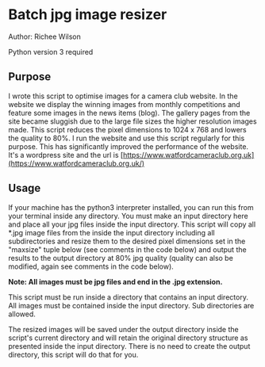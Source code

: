# Batch jpg image resizer

Author: Richee Wilson

Python version 3 required

## Purpose

I wrote this script to optimise images for a camera club website.
In the website we display the winning images from monthly competitions and
feature some images in the news items (blog).
The gallery pages from the site became sluggish due to the large file sizes
the higher resolution images made. This script reduces the pixel
dimensions to 1024 x 768 and lowers the quality to 80%. I run the website
and use this script regularly for this purpose. This has significantly
improved the performance of the website. It's a wordpress site and the
url is [https://www.watfordcameraclub.org.uk](https://www.watfordcameraclub.org.uk/)

## Usage

If your machine has the python3 interpreter installed, you can run this
from your terminal inside any directory. You must make an
input directory here and place all your jpg files inside the
input directory.
This script will copy all \*.jpg image files from the inside the input
directory including all subdirectories and resize them to the desired pixel
dimensions set in the "maxsize" tuple below (see comments in the code below)
and output the results to the output directory at 80% jpg quality
(quality can also be modified, again see comments in the code below).

**Note: All images must be jpg files and end in the .jpg extension.**

This script must be run inside a directory that contains an input directory.
All images must be contained inside the input directory. Sub directories are allowed.

The resized images will be saved under the output directory inside the script's current directory
and will retain the original directory structure as presented inside the input directory.
There is no need to create the output directory, this script will do that for you.
